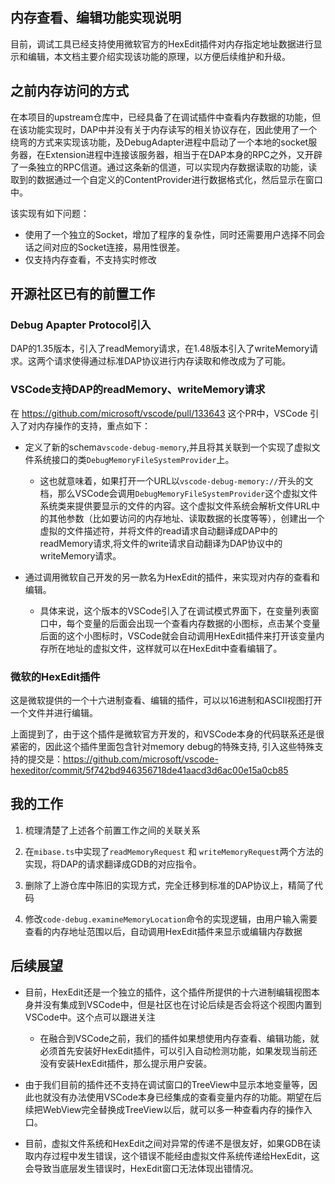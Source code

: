 ## 内存查看、编辑功能实现说明

目前，调试工具已经支持使用微软官方的HexEdit插件对内存指定地址数据进行显示和编辑，本文档主要介绍实现该功能的原理，以方便后续维护和升级。


## 之前内存访问的方式
在本项目的upstream仓库中，已经具备了在调试插件中查看内存数据的功能，但在该功能实现时，DAP中并没有关于内存读写的相关协议存在，因此使用了一个绕弯的方式来实现该功能，及DebugAdapter进程中启动了一个本地的socket服务器，在Extension进程中连接该服务器，相当于在DAP本身的RPC之外，又开辟了一条独立的RPC信道。通过这条新的信道，可以实现内存数据读取的功能，读取到的数据通过一个自定义的ContentProvider进行数据格式化，然后显示在窗口中。

该实现有如下问题：
* 使用了一个独立的Socket，增加了程序的复杂性，同时还需要用户选择不同会话之间对应的Socket连接，易用性很差。
* 仅支持内存查看，不支持实时修改


## 开源社区已有的前置工作

### Debug Apapter Protocol引入
DAP的1.35版本，引入了readMemory请求，在1.48版本引入了writeMemory请求。这两个请求使得通过标准DAP协议进行内存读取和修改成为了可能。


### VSCode支持DAP的readMemory、writeMemory请求
在 https://github.com/microsoft/vscode/pull/133643 这个PR中，VSCode 引入了对内存操作的支持，重点如下：

* 定义了新的schema`vscode-debug-memory`,并且将其关联到一个实现了虚拟文件系统接口的类`DebugMemoryFileSystemProvider`上。

  * 这也就意味着，如果打开一个URL以`vscode-debug-memory://`开头的文档，那么VSCode会调用`DebugMemoryFileSystemProvider`这个虚拟文件系统类来提供要显示的文件的内容。这个虚拟文件系统会解析文件URL中的其他参数（比如要访问的内存地址、读取数据的长度等等），创建出一个虚拟的文件描述符，并将文件的read请求自动翻译成DAP中的readMemory请求,将文件的write请求自动翻译为DAP协议中的writeMemory请求。

* 通过调用微软自己开发的另一款名为HexEdit的插件，来实现对内存的查看和编辑。
  * 具体来说，这个版本的VSCode引入了在调试模式界面下，在变量列表窗口中，每个变量的后面会出现一个查看内存数据的小图标，点击某个变量后面的这个小图标时，VSCode就会自动调用HexEdit插件来打开该变量内存所在地址的虚拟文件，这样就可以在HexEdit中查看编辑了。


### 微软的HexEdit插件
这是微软提供的一个十六进制查看、编辑的插件，可以以16进制和ASCII视图打开一个文件并进行编辑。

上面提到了，由于这个插件是微软官方开发的，和VSCode本身的代码联系还是很紧密的，因此这个插件里面包含针对memory debug的特殊支持, 引入这些特殊支持的提交是：https://github.com/microsoft/vscode-hexeditor/commit/5f742bd946356718de41aacd3d6ac00e15a0cb85



## 我的工作
1. 梳理清楚了上述各个前置工作之间的关联关系

1. 在`mibase.ts`中实现了`readMemoryRequest` 和 `writeMemoryRequest`两个方法的实现，将DAP的请求翻译成GDB的对应指令。

1. 删除了上游仓库中陈旧的实现方式，完全迁移到标准的DAP协议上，精简了代码

1. 修改`code-debug.examineMemoryLocation`命令的实现逻辑，由用户输入需要查看的内存地址范围以后，自动调用HexEdit插件来显示或编辑内存数据



## 后续展望

* 目前，HexEdit还是一个独立的插件，这个插件所提供的十六进制编辑视图本身并没有集成到VSCode中，但是社区也在讨论后续是否会将这个视图内置到VSCode中。这个点可以跟进关注
  * 在融合到VSCode之前，我们的插件如果想使用内存查看、编辑功能，就必须首先安装好HexEdit插件，可以引入自动检测功能，如果发现当前还没有安装HexEdit插件，那么提示用户安装。


* 由于我们目前的插件还不支持在调试窗口的TreeView中显示本地变量等，因此也就没有办法使用VSCode本身已经集成的查看变量内存的功能。期望在后续把WebView完全替换成TreeView以后，就可以多一种查看内存的操作入口。

* 目前，虚拟文件系统和HexEdit之间对异常的传递不是很友好，如果GDB在读取内存过程中发生错误，这个错误不能经由虚拟文件系统传递给HexEdit，这会导致当底层发生错误时，HexEdit窗口无法体现出错情况。